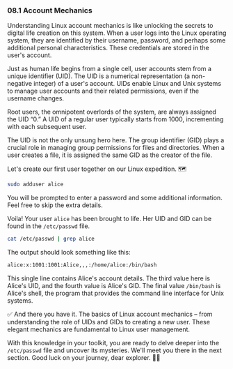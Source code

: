 ### 08.1 Account Mechanics 

Understanding Linux account mechanics is like unlocking the secrets to digital life creation on this system. When a user logs into the Linux operating system, they are identified by their username, password, and perhaps some additional personal characteristics. These credentials are stored in the user's account.

Just as human life begins from a single cell, user accounts stem from a unique identifier (UID). The UID is a numerical representation (a non-negative integer) of a user's account. UIDs enable Linux and Unix systems to manage user accounts and their related permissions, even if the username changes. 

Root users, the omnipotent overlords of the system, are always assigned the UID “0.” A UID of a regular user typically starts from 1000, incrementing with each subsequent user.

The UID is not the only unsung hero here. The group identifier (GID) plays a crucial role in managing group permissions for files and directories. When a user creates a file, it is assigned the same GID as the creator of the file.

Let's create our first user together on our Linux expedition. 🗺️

```bash
sudo adduser alice
```

You will be prompted to enter a password and some additional information. Feel free to skip the extra details.

Voila! Your user `alice` has been brought to life. Her UID and GID can be found in the `/etc/passwd` file. 

```bash
cat /etc/passwd | grep alice
```

The output should look something like this:

```bash
alice:x:1001:1001:Alice,,,:/home/alice:/bin/bash
```

This single line contains Alice's account details. The third value here is Alice's UID, and the fourth value is Alice's GID. The final value `/bin/bash` is Alice's shell, the program that provides the command line interface for Unix systems.

✅ And there you have it. The basics of Linux account mechanics – from understanding the role of UIDs and GIDs to creating a new user. These elegant mechanics are fundamental to Linux user management.

With this knowledge in your toolkit, you are ready to delve deeper into the `/etc/passwd` file and uncover its mysteries. We'll meet you there in the next section. Good luck on your journey, dear explorer. 🌌🌠